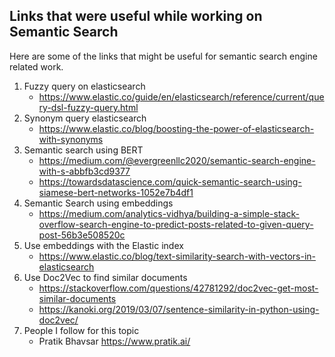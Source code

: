 ## Links that were useful while working on Semantic Search

Here are some of the links that might be useful for semantic search engine related work.

1.  Fuzzy query on elasticsearch
    * https://www.elastic.co/guide/en/elasticsearch/reference/current/query-dsl-fuzzy-query.html
2.  Synonym query elasticsearch
    * https://www.elastic.co/blog/boosting-the-power-of-elasticsearch-with-synonyms
3.  Semantic search using BERT
    * https://medium.com/@evergreenllc2020/semantic-search-engine-with-s-abbfb3cd9377
    * https://towardsdatascience.com/quick-semantic-search-using-siamese-bert-networks-1052e7b4df1
4.  Semantic Search using embeddings
    * https://medium.com/analytics-vidhya/building-a-simple-stack-overflow-search-engine-to-predict-posts-related-to-given-query-post-56b3e508520c
5.  Use embeddings with the Elastic index
    * https://www.elastic.co/blog/text-similarity-search-with-vectors-in-elasticsearch
6.  Use Doc2Vec to find similar documents
    * https://stackoverflow.com/questions/42781292/doc2vec-get-most-similar-documents
    * https://kanoki.org/2019/03/07/sentence-similarity-in-python-using-doc2vec/
7.  People I follow for this topic
    * Pratik Bhavsar  https://www.pratik.ai/
